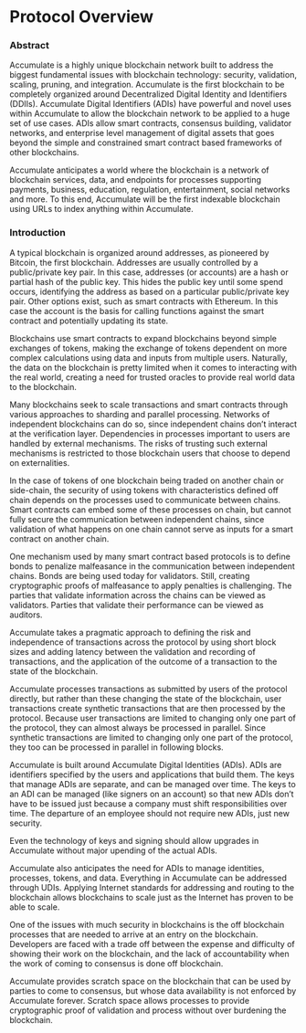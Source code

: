# Protocol Overview

### Abstract

Accumulate is a highly unique blockchain network built to address the biggest fundamental issues with blockchain technology: security, validation, scaling, pruning, and integration. Accumulate is the first blockchain to be completely organized around Decentralized Digital Identity and Identifiers \(DDIIs\). Accumulate Digital Identifiers \(ADIs\) have powerful and novel uses within Accumulate to allow the blockchain network to be applied to a huge set of use cases. ADIs allow smart contracts, consensus building, validator networks, and enterprise level management of digital assets that goes beyond the simple and constrained smart contract based frameworks of other blockchains. 

Accumulate anticipates a world where the blockchain is a network of blockchain services, data, and endpoints for processes supporting payments, business, education, regulation, entertainment, social networks and more. To this end, Accumulate will be the first indexable blockchain using URLs to index anything within Accumulate.

### Introduction

A typical blockchain is organized around addresses, as pioneered by Bitcoin, the first blockchain. Addresses are usually controlled by a public/private key pair. In this case, addresses \(or accounts\) are a hash or partial hash of the public key. This hides the public key until some spend occurs, identifying the address as based on a particular public/private key pair. Other options exist, such as smart contracts with Ethereum. In this case the account is the basis for calling functions against the smart contract and potentially updating its state.

Blockchains use smart contracts to expand blockchains beyond simple exchanges of tokens, making the exchange of tokens dependent on more complex calculations using data and inputs from multiple users. Naturally, the data on the blockchain is pretty limited when it comes to interacting with the real world, creating a need for trusted oracles to provide real world data to the blockchain.

Many blockchains seek to scale transactions and smart contracts through various approaches to sharding and parallel processing. Networks of independent blockchains can do so, since independent chains don’t interact at the verification layer. Dependencies in processes important to users are handled by external mechanisms. The risks of trusting such external mechanisms is restricted to those blockchain users that choose to depend on externalities.

In the case of tokens of one blockchain being traded on another chain or side-chain, the security of using tokens with characteristics defined off chain depends on the processes used to communicate between chains. Smart contracts can embed some of these processes on chain, but cannot fully secure the communication between independent chains, since validation of what happens on one chain cannot serve as inputs for a smart contract on another chain.

One mechanism used by many smart contract based protocols is to define bonds to penalize malfeasance in the communication between independent chains. Bonds are being used today for validators. Still, creating cryptographic proofs of malfeasance to apply penalties is challenging. The parties that validate information across the chains can be viewed as validators. Parties that validate their performance can be viewed as auditors.

Accumulate takes a pragmatic approach to defining the risk and independence of transactions across the protocol by using short block sizes and adding latency between the validation and recording of transactions, and the application of the outcome of a transaction to the state of the blockchain.

Accumulate processes transactions as submitted by users of the protocol directly, but rather than these changing the state of the blockchain, user transactions create synthetic transactions that are then processed by the protocol. Because user transactions are limited to changing only one part of the protocol, they can almost always be processed in parallel. Since synthetic transactions are limited to changing only one part of the protocol, they too can be processed in parallel in following blocks.

Accumulate is built around Accumulate Digital Identities \(ADIs\). ADIs are identifiers specified by the users and applications that build them. The keys that manage ADIs are separate, and can be managed over time. The keys to an ADI can be managed \(like signers on an account\) so that new ADIs don’t have to be issued just because a company must shift responsibilities over time. The departure of an employee should not require new ADIs, just new security.

Even the technology of keys and signing should allow upgrades in Accumulate without major upending of the actual ADIs.

Accumulate also anticipates the need for ADIs to manage identities, processes, tokens, and data. Everything in Accumulate can be addressed through UDIs. Applying Internet standards for addressing and routing to the blockchain allows blockchains to scale just as the Internet has proven to be able to scale.

One of the issues with much security in blockchains is the off blockchain processes that are needed to arrive at an entry on the blockchain. Developers are faced with a trade off between the expense and difficulty of showing their work on the blockchain, and the lack of accountability when the work of coming to consensus is done off blockchain.

Accumulate provides scratch space on the blockchain that can be used by parties to come to consensus, but whose data availability is not enforced by Accumulate forever. Scratch space allows processes to provide cryptographic proof of validation and process without over burdening the blockchain.



## 




